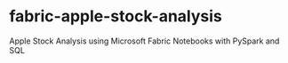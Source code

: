 # fabric-apple-stock-analysis
Apple Stock Analysis using Microsoft Fabric Notebooks with PySpark and SQL

